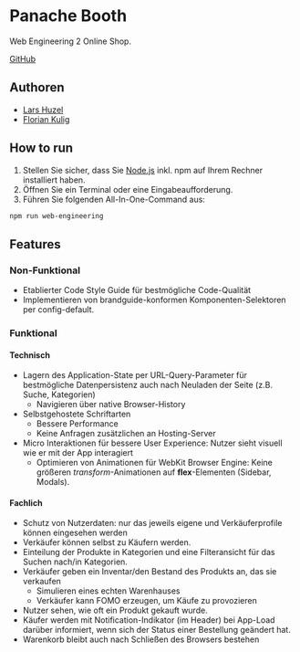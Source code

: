 # Panache Booth

Web Engineering 2 Online Shop.

[GitHub](https://github.com/floriankulig/panache-booth)

## Authoren

- [Lars Huzel](https://github.com/lars-1503)
- [Florian Kulig](https://github.com/floriankulig)

## How to run

1. Stellen Sie sicher, dass Sie [Node.js](https://nodejs.org/en) inkl. npm auf Ihrem Rechner installiert haben.
2. Öffnen Sie ein Terminal oder eine Eingabeaufforderung.
3. Führen Sie folgenden All-In-One-Command aus:

```bash
npm run web-engineering
```

## Features

### Non-Funktional

- Etablierter Code Style Guide für bestmögliche Code-Qualität
- Implementieren von brandguide-konformen Komponenten-Selektoren per config-default.

### Funktional

#### Technisch

- Lagern des Application-State per URL-Query-Parameter für bestmögliche Datenpersistenz auch nach Neuladen der Seite (z.B. Suche, Kategorien)
  - Navigieren über native Browser-History
- Selbstgehostete Schriftarten
  - Bessere Performance
  - Keine Anfragen zusätzlichen an Hosting-Server
- Micro Interaktionen für bessere User Experience: Nutzer sieht visuell wie er mit der App interagiert
  - Optimieren von Animationen für WebKit Browser Engine: Keine größeren _transform_-Animationen auf **flex**-Elementen (Sidebar, Modals).

#### Fachlich

- Schutz von Nutzerdaten: nur das jeweils eigene und Verkäuferprofile können eingesehen werden
- Verkäufer können selbst zu Käufern werden.
- Einteilung der Produkte in Kategorien und eine Filteransicht für das Suchen nach/in Kategorien.
- Verkäufer geben ein Inventar/den Bestand des Produkts an, das sie verkaufen
  - Simulieren eines echten Warenhauses
  - Verkäufer kann FOMO erzeugen, um Käufe zu provozieren
- Nutzer sehen, wie oft ein Produkt gekauft wurde.
- Käufer werden mit Notification-Indikator (im Header) bei App-Load darüber informiert, wenn sich der Status einer Bestellung geändert hat.
- Warenkorb bleibt auch nach Schließen des Browsers bestehen

